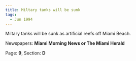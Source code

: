 ```yaml
---  
title: Miltary tanks will be sunk  
tags:  
  - Jun 1994  
---  
```

  
Miltary tanks will be sunk as artificial reefs off Miami Beach.  
  
Newspapers: **Miami Morning News or The Miami Herald**  
  
Page: **9**, Section: **D** 
